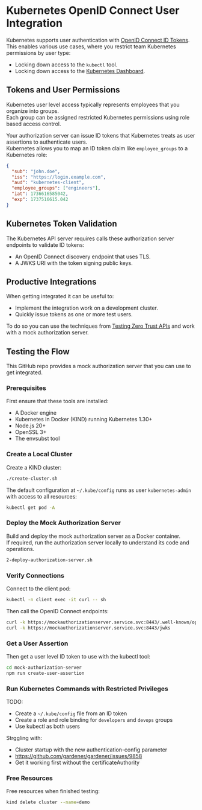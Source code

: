 # Kubernetes OpenID Connect User Integration

Kubernetes supports user authentication with [OpenID Connect ID Tokens](https://kubernetes.io/docs/reference/access-authn-authz/authentication/#openid-connect-tokens).\
This enables various use cases, where you restrict team Kubernetes permissions by user type:

- Locking down access to the `kubectl` tool.
- Locking down access to the [Kubernetes Dashboard](https://kubernetes.io/docs/tasks/access-application-cluster/web-ui-dashboard/).

## Tokens and User Permissions

Kubernetes user level access typically represents employees that you organize into groups.\
Each group can be assigned restricted Kubernetes permissions using role based access control.

Your authorization server can issue ID tokens that Kubernetes treats as user assertions to authenticate users.\
Kubernetes allows you to map an ID token claim like `employee_groups` to a Kubernetes role:

```json
{
  "sub": "john.doe",
  "iss": "https://login.example.com",
  "aud": "kubernetes-client",
  "employee_groups": ["engineers"],
  "iat": 1736616585042,
  "exp": 1737516615.042
}
```

## Kubernetes Token Validation

The Kubernetes API server requires calls these authorization server endpoints to validate ID tokens:

- An OpenID Connect discovery endpoint that uses TLS.
- A JWKS URI with the token signing public keys.

## Productive Integrations

When getting integrated it can be useful to:

- Implement the integration work on a development cluster.
- Quickly issue tokens as one or more test users.

To do so you can use the techniques from [Testing Zero Trust APIs](https://curity.io/resources/learn/testing-zero-trust-apis/) and work with a mock authorization server.

## Testing the Flow

This GitHub repo provides a mock authorization server that you can use to get integrated.

### Prerequisites

First ensure that these tools are installed:

- A Docker engine
- Kubernetes in Docker (KIND) running Kubernetes 1.30+
- Node.js 20+
- OpenSSL 3+
- The envsubst tool

### Create a Local Cluster

Create a KIND cluster:

```bash
./create-cluster.sh
```

The default configuration at `~/.kube/config` runs as user `kubernetes-admin` with access to all resources:

```bash
kubectl get pod -A
```

### Deploy the Mock Authorization Server

Build and deploy the mock authorization server as a Docker container.\
If required, run the authorization server locally to understand its code and operations.

```bash
2-deploy-authorization-server.sh
```

### Verify Connections

Connect to the client pod:

```bash
kubectl -n client exec -it curl -- sh
```

Then call the OpenID Connect endpoints:

```bash
curl -k https://mockauthorizationserver.service.svc:8443/.well-known/openid-configuration
curl -k https://mockauthorizationserver.service.svc:8443/jwks
```


### Get a User Assertion

Then get a user level ID token to use with the kubectl tool:

```bash
cd mock-authorization-server
npm run create-user-assertion
```

### Run Kubernetes Commands with Restricted Privileges

TODO:

- Create a `~/.kube/config` file from an ID token
- Create a role and role binding for `developers` and `devops` groups
- Use kubectl as both users

Strggling with:

- Cluster startup with the new authentication-config parameter
- https://github.com/gardener/gardener/issues/9858
- Get it working first without the certificateAuthority

### Free Resources

Free resources when finished testing:

```bash
kind delete cluster --name=demo
```
